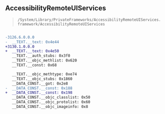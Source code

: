 ## AccessibilityRemoteUIServices

> `/System/Library/PrivateFrameworks/AccessibilityRemoteUIServices.framework/AccessibilityRemoteUIServices`

```diff

-3126.6.0.0.0
-  __TEXT.__text: 0x4e44
+3130.1.0.0.0
+  __TEXT.__text: 0x4e50
   __TEXT.__auth_stubs: 0x3f0
   __TEXT.__objc_methlist: 0x620
   __TEXT.__const: 0x68

   __TEXT.__objc_methtype: 0xe74
   __TEXT.__objc_stubs: 0x1860
   __DATA_CONST.__got: 0x2e8
-  __DATA_CONST.__const: 0x188
+  __DATA_CONST.__const: 0x198
   __DATA_CONST.__objc_classlist: 0x50
   __DATA_CONST.__objc_protolist: 0x60
   __DATA_CONST.__objc_imageinfo: 0x8

```
